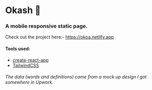 # Okash :large_blue_diamond:

### A mobile responsive static page.

Check out the project here:- https://okoa.netlify.app


#### Tools used:

- [create-react-app](https://create-react-app.dev/)
- [TailwindCSS](http://tailwindcss.com/)

###### The data (words and definitions) came from a mock up design I got somewhere in Upwork.
